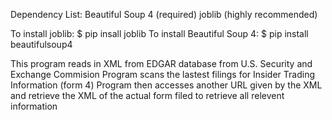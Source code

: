 Dependency List:
	Beautiful Soup 4 (required)
	joblib (highly recommended)

To install joblib:
	$ pip insall joblib
To install Beautiful Soup 4:
	$ pip install beautifulsoup4


This program reads in XML from EDGAR database from U.S. Security and Exchange Commision
Program scans the lastest filings for Insider Trading Information (form 4)
Program then accesses another URL given by the XML and retrieve the XML of the actual form filed to retrieve all relevent information
